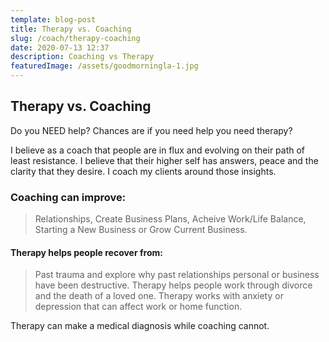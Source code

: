 ```yaml
---
template: blog-post
title: Therapy vs. Coaching
slug: /coach/therapy-coaching
date: 2020-07-13 12:37
description: Coaching vs Therapy
featuredImage: /assets/goodmorningla-1.jpg
---
```

## Therapy vs. Coaching

Do you NEED help? Chances are if you need help you need therapy?

I believe as a coach that people are in flux and evolving on their path of least resistance. I believe that their higher self has answers, peace and the clarity that they desire.  I coach my clients around those insights.

### Coaching can improve:

> Relationships, Create Business Plans, Acheive Work/Life Balance, Starting a New Business or Grow Current Business.

#### Therapy helps people recover from: 

> Past trauma and explore why past relationships personal or business have been destructive. Therapy helps people work through divorce and the death of a loved one. Therapy works with anxiety or depression that can affect work or home function. 

Therapy can make a medical diagnosis while coaching cannot.